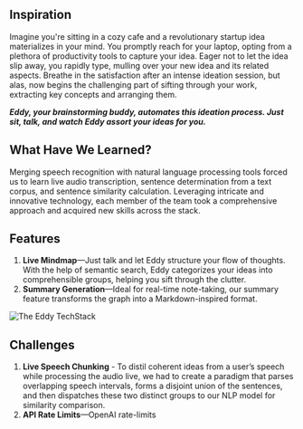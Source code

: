 ## Inspiration 
Imagine you're sitting in a cozy cafe and a revolutionary startup idea materializes in your mind. You promptly reach for your laptop, opting from a plethora of productivity tools to capture your idea. Eager not to let the idea slip away, you rapidly type, mulling over your new idea and its related aspects. Breathe in the satisfaction after an intense ideation session, but alas, now begins the challenging part of sifting through your work, extracting key concepts and arranging them.

_**Eddy, your brainstorming buddy, automates this ideation process. Just sit, talk, and watch Eddy assort your ideas for you.**_

## What Have We Learned?
Merging speech recognition with natural language processing tools forced us to learn live audio transcription, sentence determination from a text corpus, and sentence similarity calculation. Leveraging intricate and innovative technology, each member of the team took a comprehensive approach and acquired new skills across the stack.

## Features
1. **Live Mindmap**—Just talk and let Eddy structure your flow of thoughts. With the help of semantic search, Eddy categorizes your ideas into comprehensible groups, helping you sift through the clutter.
2. **Summary Generation**—Ideal for real-time note-taking, our summary feature transforms the graph into a Markdown-inspired format.

![The Eddy TechStack](https://i.imgur.com/FfsypZt.png)

## Challenges
1. **Live Speech Chunking** - To distil coherent ideas from a user’s speech while processing the audio live, we had to create a paradigm that parses overlapping speech intervals, forms a disjoint union of the sentences, and then dispatches these two distinct groups to our NLP model for similarity comparison. 
2. **API Rate Limits**—OpenAI rate-limits